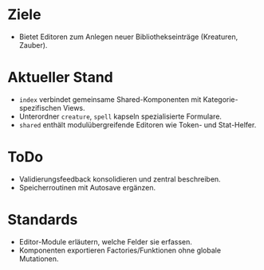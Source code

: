 # Ziele
- Bietet Editoren zum Anlegen neuer Bibliothekseinträge (Kreaturen, Zauber).

# Aktueller Stand
- `index` verbindet gemeinsame Shared-Komponenten mit Kategorie-spezifischen Views.
- Unterordner `creature`, `spell` kapseln spezialisierte Formulare.
- `shared` enthält modulübergreifende Editoren wie Token- und Stat-Helfer.

# ToDo
- Validierungsfeedback konsolidieren und zentral beschreiben.
- Speicherroutinen mit Autosave ergänzen.

# Standards
- Editor-Module erläutern, welche Felder sie erfassen.
- Komponenten exportieren Factories/Funktionen ohne globale Mutationen.
